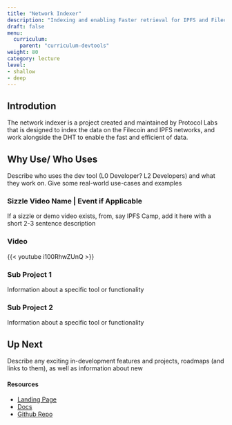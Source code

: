 ```yaml
---
title: "Network Indexer"
description: "Indexing and enabling Faster retrieval for IPFS and Filecoin"
draft: false
menu:
  curriculum:
    parent: "curriculum-devtools"
weight: 80
category: lecture
level:
- shallow
- deep
---
```


## <Dev Tool> Introdution
The network indexer is a project created and maintained by Protocol Labs that is designed to index the data on the Filecoin and IPFS networks, and work alongside the DHT to enable the fast and efficient of data.


## Why Use/ Who Uses <Dev Tool>
Describe who uses the dev tool (L0 Developer? L2 Developers) and what they work on.
Give some real-world use-cases and examples


### Sizzle Video Name | Event if Applicable
If a sizzle or demo video exists, from, say IPFS Camp, add it here with a short 2-3 sentence description

### Video

{{< youtube i100RhwZUnQ >}}
<!-- The URL to this video was: https://www.youtube.com/watch?v=i100RhwZUnQ -->


### Sub Project 1
Information about a specific tool or functionality

### Sub Project 2
Information about a specific tool or functionality

## Up Next
Describe any exciting in-development features and projects, roadmaps (and links to them), as well as information about new

#### Resources
* [Landing Page]()
* [Docs]()
* [Github Repo]()
